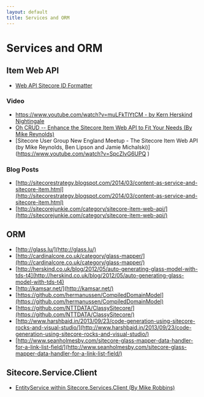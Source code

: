 ```yaml
---
layout: default
title: Services and ORM
---
```


# Services and ORM

## Item Web API
* [Web API Sitecore ID Formatter](http://mikerobbins.co.uk/2014/12/02/web-api-sitecore-id-formatter/)

### Video
* [https://www.youtube.com/watch?v=muLFkTlYtCM - by Kern Herskind Nightingale](https://www.youtube.com/watch?v=muLFkTlYtCM )
* [Oh CRUD -- Enhance the Sitecore Item Web API to Fit Your Needs (By Mike Reynolds)](https://www.youtube.com/watch?v=VBZjWZnbsQU)
* [Sitecore User Group New England Meetup - The Sitecore Item Web API (by Mike Reynolds, Ben Lipson and Jamie Michalski)]
(https://www.youtube.com/watch?v=SpcZIvG6UPQ )

### Blog Posts
* [http://sitecorestrategy.blogspot.com/2014/03/content-as-service-and-sitecore-item.html](http://sitecorestrategy.blogspot.com/2014/03/content-as-service-and-sitecore-item.html)
* [http://sitecorejunkie.com/category/sitecore-item-web-api/](http://sitecorejunkie.com/category/sitecore-item-web-api/)

## ORM

* [http://glass.lu/](http://glass.lu/)
* [http://cardinalcore.co.uk/category/glass-mapper/](http://cardinalcore.co.uk/category/glass-mapper/)
* [http://herskind.co.uk/blog/2012/05/auto-generating-glass-model-with-tds-t4](http://herskind.co.uk/blog/2012/05/auto-generating-glass-model-with-tds-t4)
* [http://kamsar.net/](http://kamsar.net/)
* [https://github.com/hermanussen/CompiledDomainModel](https://github.com/hermanussen/CompiledDomainModel)
* [https://github.com/NTTDATA/ClassySitecore/](https://github.com/NTTDATA/ClassySitecore/)
* [http://www.harshbaid.in/2013/09/23/code-generation-using-sitecore-rocks-and-visual-studio/](http://www.harshbaid.in/2013/09/23/code-generation-using-sitecore-rocks-and-visual-studio/)
* [http://www.seanholmesby.com/sitecore-glass-mapper-data-handler-for-a-link-list-field/](http://www.seanholmesby.com/sitecore-glass-mapper-data-handler-for-a-link-list-field/)

## Sitecore.Service.Client
* [EntityService within Sitecore.Services.Client (By Mike Robbins)](mikerobbins.co.uk/2015/01/06/entityservice-sitecore-service-client/)